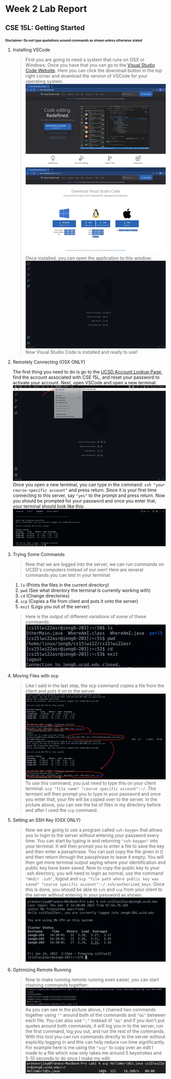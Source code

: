 # Week 2 Lab Report
## CSE 15L: Getting Started

<font size="1">**Disclaimer: Do not type quotations around commands as shown unless otherwise stated**</font>
1. Installing VSCode
    >First you are going to need a system that runs on OSX or Windows. Once you have that you can go to the [Visual Studio Code Website](https://code.visualstudio.com/). Here you can click the download button in the top right corner and download the version of VSCode for your operating system. ![Image](VSCode1.png) ![Image](VSCode2.png)
    Once installed, you can open the application to this window: ![Image](VSCode3.png) Now Visual Studio Code is installed and ready to use!
    >
2. Remotely Connecting (OSX ONLY)
    >
    The first thing you need to do is go to the [UCSD Account Lookup Page](https://sdacs.ucsd.edu/~icc/index.php), find the account associated with CSE 15L, and reset your password to activate your account. Next, open VSCode and open a new terminal: ![Image](VSCode4.png)
    Once you open a new terminal, you can type in the command: ```ssh "your course-specific account"``` and press return. Since it is your first time connecting to this server, say ```"yes"``` to the prompt and press return. Now you should be prompted for your password and once you enter that, your terminal should look like this: ![Image](VSCode5.png)
    >
3. Trying Some Commands
    >Now that we are logged into the server, we can run commands on UCSD's computers instead of our own! Here are several commands you can test in your terminal:
    >
    1. ```ls``` (Prints the files in the current directory)
    2. ```pwd``` (See what directory the terminal is currently working with)
    3. ```cd``` (Change directories)
    4. ```scp``` (Copies a file from client and puts it onto the server)
    5. ```exit``` (Logs you out of the server)

    >Here is the output of different variations of some of these commands:![Image](VSCode6.png)
    >

4. Moving Files with scp
    >Like I said in the last step, the scp command copies a file from the client and puts it on to the server![Image](VSCode7.png)
    To use this command, you just need to type this on your client terminal: ```scp "file name" "course specific account":~/```. The termianl will then prompt you to type in your password and once you enter that, your file will be copied over to the server. In the picture above, you can see the list of files in my directory before and after I used the ```scp``` command.
    >
5. Setting an SSH Key (OSX ONLY)
    >Now we are going to use a program called ```ssh-keygen``` that allows you to login to the server without entering your password every time. You can start by typing in and returning ```"ssh-keygen"``` into your terminal. It will then prompt you to enter a file to save the key and then enter a passphrase. You can just copy the file given in () and then return through the passphrase to leave it empty. You will then get more terminal output saying where your identification and public key have been saved. Now to copy the public key to your .ssh directory, you will need to login as normal, use the command ```"mkdir .ssh"```, logout and ```scp "file path where public key was saved" "course specific account":~/.ssh/authorized_keys```. Once this is done, you should be able to ```ssh``` and ```scp``` from your client to the server without entering in your password as shown:![Image](VSCode8.png)
    >
6. Optimizing Remote Running
    >Now to make running remote running even easier, you can start chaining commands together:![Image](VSCode9.png)As you can see in the picture above, I chained two commands together using ```""``` around both of the commands and ```"&&"``` between each file. You can also use ```";"``` instead of ```"&&"``` and if you don't put quotes around both commands, it will log you in to the server, run the first command, log you out, and run the rest of the commands. With this tool you can run commands directly to the server without explicitly logging in and this can help reduce run time significantly. For example here is me using the ```"scp"``` to copy over an edit I made to a file which now only takes me around 5 keystrokes and 5-10 seconds to do once I make my edit: ![Image](VSCode10.png) 
    >